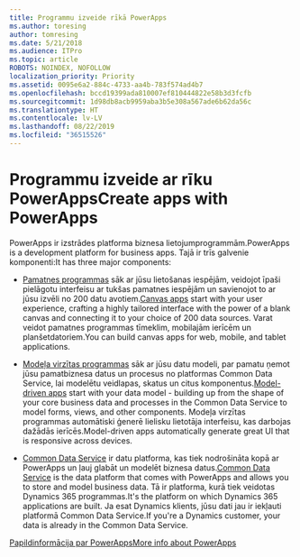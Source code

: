 ```yaml
---
title: Programmu izveide rīkā PowerApps
ms.author: toresing
author: tomresing
ms.date: 5/21/2018
ms.audience: ITPro
ms.topic: article
ROBOTS: NOINDEX, NOFOLLOW
localization_priority: Priority
ms.assetid: 0095e6a2-884c-4733-aa4b-783f574ad4b7
ms.openlocfilehash: bccd19399ada810007ef810444822e58b3d3fcfb
ms.sourcegitcommit: 1d98db8acb9959aba3b5e308a567ade6b62da56c
ms.translationtype: HT
ms.contentlocale: lv-LV
ms.lasthandoff: 08/22/2019
ms.locfileid: "36515526"
---
```

# <a name="create-apps-with-powerapps"></a><span data-ttu-id="373ef-102">Programmu izveide ar rīku PowerApps</span><span class="sxs-lookup"><span data-stu-id="373ef-102">Create apps with PowerApps</span></span>

<span data-ttu-id="373ef-103">PowerApps ir izstrādes platforma biznesa lietojumprogrammām.</span><span class="sxs-lookup"><span data-stu-id="373ef-103">PowerApps is a development platform for business apps.</span></span> <span data-ttu-id="373ef-104">Tajā ir trīs galvenie komponenti:</span><span class="sxs-lookup"><span data-stu-id="373ef-104">It has three major components:</span></span> 
  
- <span data-ttu-id="373ef-105">[Pamatnes programmas](https://go.microsoft.com/fwlink/?linkid=874495) sāk ar jūsu lietošanas iespējām, veidojot īpaši pielāgotu interfeisu ar tukšas pamatnes iespējām un savienojot to ar jūsu izvēli no 200 datu avotiem.</span><span class="sxs-lookup"><span data-stu-id="373ef-105">[Canvas apps](https://go.microsoft.com/fwlink/?linkid=874495) start with your user experience, crafting a highly tailored interface with the power of a blank canvas and connecting it to your choice of 200 data sources.</span></span> <span data-ttu-id="373ef-106">Varat veidot pamatnes programmas tīmeklim, mobilajām ierīcēm un planšetdatoriem.</span><span class="sxs-lookup"><span data-stu-id="373ef-106">You can build canvas apps for web, mobile, and tablet applications.</span></span> 
    
- <span data-ttu-id="373ef-107">[Modeļa virzītas programmas](https://go.microsoft.com/fwlink/?linkid=874496) sāk ar jūsu datu modeli, par pamatu ņemot jūsu pamatbiznesa datus un procesus no platformas Common Data Service, lai modelētu veidlapas, skatus un citus komponentus.</span><span class="sxs-lookup"><span data-stu-id="373ef-107">[Model-driven apps](https://go.microsoft.com/fwlink/?linkid=874496) start with your data model - building up from the shape of your core business data and processes in the Common Data Service to model forms, views, and other components.</span></span> <span data-ttu-id="373ef-108">Modeļa virzītas programmas automātiski ģenerē lielisku lietotāja interfeisu, kas darbojas dažādās ierīcēs.</span><span class="sxs-lookup"><span data-stu-id="373ef-108">Model-driven apps automatically generate great UI that is responsive across devices.</span></span> 
    
- <span data-ttu-id="373ef-109">[Common Data Service](https://go.microsoft.com/fwlink/?linkid=874497) ir datu platforma, kas tiek nodrošināta kopā ar PowerApps un ļauj glabāt un modelēt biznesa datus.</span><span class="sxs-lookup"><span data-stu-id="373ef-109">[Common Data Service](https://go.microsoft.com/fwlink/?linkid=874497) is the data platform that comes with PowerApps and allows you to store and model business data.</span></span> <span data-ttu-id="373ef-110">Tā ir platforma, kurā tiek veidotas Dynamics 365 programmas.</span><span class="sxs-lookup"><span data-stu-id="373ef-110">It's the platform on which Dynamics 365 applications are built.</span></span> <span data-ttu-id="373ef-111">Ja esat Dynamics klients, jūsu dati jau ir iekļauti platformā Common Data Service.</span><span class="sxs-lookup"><span data-stu-id="373ef-111">If you're a Dynamics customer, your data is already in the Common Data Service.</span></span> 
    
[<span data-ttu-id="373ef-112">Papildinformācija par PowerApps</span><span class="sxs-lookup"><span data-stu-id="373ef-112">More info about PowerApps</span></span>](https://go.microsoft.com/fwlink/?linkid=874498)
  

